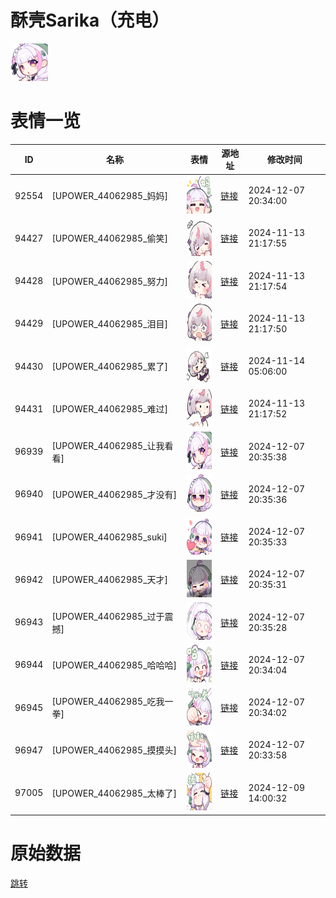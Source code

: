 # 酥壳Sarika（充电）

<img src="./cover.png" height="60" alt="cover" />

# 表情一览

|ID|名称|表情|源地址|修改时间|
|----|----|----|----|----|
|92554|[UPOWER_44062985_妈妈]|<img src="./pic/092554_%5BUPOWER_44062985_妈妈%5D.png" height="60" alt="妈妈"/>|[链接](https://i0.hdslb.com/bfs/garb/6a1254b9c7e5834043fef724557806fd0961818a.png)|2024-12-07 20:34:00|
|94427|[UPOWER_44062985_偷笑]|<img src="./pic/094427_%5BUPOWER_44062985_偷笑%5D.png" height="60" alt="偷笑"/>|[链接](https://i0.hdslb.com/bfs/garb/0f8f79db29f2402803260c51cb8e4ea54f12639d.png)|2024-11-13 21:17:55|
|94428|[UPOWER_44062985_努力]|<img src="./pic/094428_%5BUPOWER_44062985_努力%5D.png" height="60" alt="努力"/>|[链接](https://i0.hdslb.com/bfs/garb/9bb5a41464c83391bc1c894a71da1c8e0f883aea.png)|2024-11-13 21:17:54|
|94429|[UPOWER_44062985_泪目]|<img src="./pic/094429_%5BUPOWER_44062985_泪目%5D.png" height="60" alt="泪目"/>|[链接](https://i0.hdslb.com/bfs/garb/f7a0ca823226360244fa0ebb6baa38f58cb2215c.png)|2024-11-13 21:17:50|
|94430|[UPOWER_44062985_累了]|<img src="./pic/094430_%5BUPOWER_44062985_累了%5D.png" height="60" alt="累了"/>|[链接](https://i0.hdslb.com/bfs/garb/8d6be7b7af4e18156c4717885d0b8f1a093bc5ae.png)|2024-11-14 05:06:00|
|94431|[UPOWER_44062985_难过]|<img src="./pic/094431_%5BUPOWER_44062985_难过%5D.png" height="60" alt="难过"/>|[链接](https://i0.hdslb.com/bfs/garb/93035fe012d84a683894cd3b347e5b9df1d97fec.png)|2024-11-13 21:17:52|
|96939|[UPOWER_44062985_让我看看]|<img src="./pic/096939_%5BUPOWER_44062985_让我看看%5D.png" height="60" alt="让我看看"/>|[链接](https://i0.hdslb.com/bfs/garb/5bd1f2efd0a0836850322eb61c8f18a11390f528.png)|2024-12-07 20:35:38|
|96940|[UPOWER_44062985_才没有]|<img src="./pic/096940_%5BUPOWER_44062985_才没有%5D.png" height="60" alt="才没有"/>|[链接](https://i0.hdslb.com/bfs/garb/cd5bcc51ca7dbdd2bec3caa0d35f68c96dcb393c.png)|2024-12-07 20:35:36|
|96941|[UPOWER_44062985_suki]|<img src="./pic/096941_%5BUPOWER_44062985_suki%5D.png" height="60" alt="suki"/>|[链接](https://i0.hdslb.com/bfs/garb/f21e35c69587d33004cf551cdf0279989a706bdd.png)|2024-12-07 20:35:33|
|96942|[UPOWER_44062985_天才]|<img src="./pic/096942_%5BUPOWER_44062985_天才%5D.png" height="60" alt="天才"/>|[链接](https://i0.hdslb.com/bfs/garb/4541754e3aed465ca87476f806d420dbb3edeaeb.png)|2024-12-07 20:35:31|
|96943|[UPOWER_44062985_过于震撼]|<img src="./pic/096943_%5BUPOWER_44062985_过于震撼%5D.png" height="60" alt="过于震撼"/>|[链接](https://i0.hdslb.com/bfs/garb/79156435742725c698ba0d8e4ed1b4c82c9a1ada.png)|2024-12-07 20:35:28|
|96944|[UPOWER_44062985_哈哈哈]|<img src="./pic/096944_%5BUPOWER_44062985_哈哈哈%5D.png" height="60" alt="哈哈哈"/>|[链接](https://i0.hdslb.com/bfs/garb/34bd58e6e09683a6da2675f46850067ef8bb2e7f.png)|2024-12-07 20:34:04|
|96945|[UPOWER_44062985_吃我一拳]|<img src="./pic/096945_%5BUPOWER_44062985_吃我一拳%5D.png" height="60" alt="吃我一拳"/>|[链接](https://i0.hdslb.com/bfs/garb/46c094677c5946db147713c77e5d9e04a7fd49c7.png)|2024-12-07 20:34:02|
|96947|[UPOWER_44062985_摸摸头]|<img src="./pic/096947_%5BUPOWER_44062985_摸摸头%5D.png" height="60" alt="摸摸头"/>|[链接](https://i0.hdslb.com/bfs/garb/a3365acc81737f1033c5d9edd0b4f0363208c34e.png)|2024-12-07 20:33:58|
|97005|[UPOWER_44062985_太棒了]|<img src="./pic/097005_%5BUPOWER_44062985_太棒了%5D.png" height="60" alt="太棒了"/>|[链接](https://i0.hdslb.com/bfs/garb/674804938a60662e7deefef467c3b348a4c5ecd0.png)|2024-12-09 14:00:32|

# 原始数据

[跳转](./raw.json)

